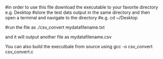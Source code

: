 #in order to use this file download the executable to your favorite directory e.g. Desktop
#store the test dats output in the same directory and then open a terminal and navigate to the directory
#e.g.   cd ~/Desktop

#run the file as 
  ./csv_convert mydatafilename.txt
  
  and it will output another file as mydatafilename.csv
  
  
  You can also build the executbale from source using
  gcc -o csv_convert csv_convert.c
